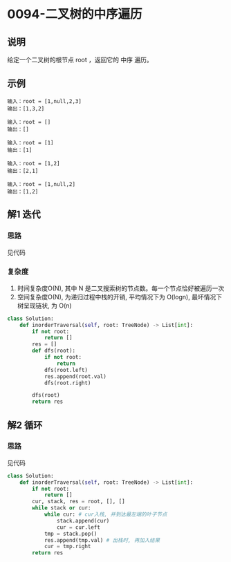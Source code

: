# 0094-二叉树的中序遍历

## 说明
给定一个二叉树的根节点 root ，返回它的 中序 遍历。

## 示例
```
输入：root = [1,null,2,3]
输出：[1,3,2]

输入：root = []
输出：[]

输入：root = [1]
输出：[1]

输入：root = [1,2]
输出：[2,1]

输入：root = [1,null,2]
输出：[1,2]
```

## 解1 迭代

### 思路
见代码

### 复杂度
1. 时间复杂度O(N), 其中 N 是二叉搜索树的节点数。每一个节点恰好被遍历一次
2. 空间复杂度O(N), 为递归过程中栈的开销, 平均情况下为 O(logn), 最坏情况下树呈现链状, 为 O(n)

```python
class Solution:
    def inorderTraversal(self, root: TreeNode) -> List[int]:
        if not root:
            return []
        res = []
        def dfs(root):
            if not root:
                return
            dfs(root.left)
            res.append(root.val)
            dfs(root.right)

        dfs(root)
        return res
```

## 解2 循环

### 思路
见代码

```python
class Solution:
    def inorderTraversal(self, root: TreeNode) -> List[int]:
        if not root:
            return []
        cur, stack, res = root, [], []
        while stack or cur:
            while cur: # cur入栈, 并到达最左端的叶子节点
                stack.append(cur)
                cur = cur.left
            tmp = stack.pop()
            res.append(tmp.val) # 出栈时, 再加入结果
            cur = tmp.right
        return res
```